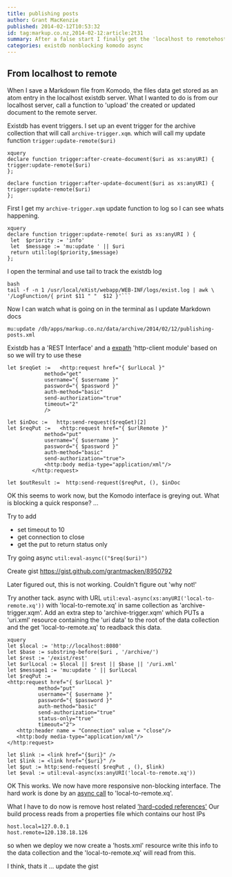 ```yaml
---
title: publishing posts
author: Grant MacKenzie
published: 2014-02-12T10:53:32
id: tag:markup.co.nz,2014-02-12:article:2t31
summary: After a false start I finally get the 'localhost to remotehost' to work without blocking.
categories: existdb nonblocking komodo async
---
```


From localhost to remote
------------------------

When I save a Markdown file from Komodo, the files data get stored as an atom
entry in the localhost existdb server. What I wanted to do is from our localhost
server, call a function to 'upload' the created or updated document to the remote
server.

Existdb has event triggers. I set up an event trigger for the archive collection
that will call ```archive-trigger.xqm```.  which will call my update function
```trigger:update-remote($uri)```

    xquery
    declare function trigger:after-create-document($uri as xs:anyURI) {
	trigger:update-remote($uri)
    };

    declare function trigger:after-update-document($uri as xs:anyURI) {
	trigger:update-remote($uri)
    };

First I get my ```archive-trigger.xqm``` update function to log so I can see
whats happening.

    xquery
    declare function trigger:update-remote( $uri as xs:anyURI ) {
     let  $priority := 'info'
     let  $message := 'mu:update ' || $uri
     return util:log($priority,$message)
    };

I open the terminal and use tail to track the existdb log

    bash
    tail -f -n 1 /usr/local/eXist/webapp/WEB-INF/logs/exist.log | awk \
    '/LogFunction/{ print $11 " "  $12 }'```

Now I can watch what is going on in the terminal as I update Markdown docs

    mu:update /db/apps/markup.co.nz/data/archive/2014/02/12/publishing-posts.xml

Existdb has a 'REST Interface' and a [expath](https://www.ibm.com/developerworks/library/x-expath/)
'http-client module' based on so we will try to use these


    let $reqGet :=   <http:request href="{ $urlLocal }"
				method="get"
				username="{ $username }"
				password="{ $password }"
				auth-method="basic"
				send-authorization="true"
				timeout="2"
				/>

    let $inDoc :=   http:send-request($reqGet)[2]
    let $reqPut :=   <http:request href="{ $urlRemote }"
				method="put"
				username="{ $username }"
				password="{ $password }"
				auth-method="basic"
				send-authorization="true">
				<http:body media-type="application/xml"/>
		    </http:request>

    let $outResult :=  http:send-request($reqPut, (), $inDoc

OK this seems to work now, but the Komodo interface is greying out.
What is blocking a quick response? ...

Try to add

* set timeout to 10
* get connection to close
* get the put to return status only


Try going async ```util:eval-async(("$req($uri)")```

Create gist <https://gist.github.com/grantmacken/8950792>

Later figured out, this is not working. Couldn't figure out 'why not!'

Try another tack. async with URL
```util:eval-async(xs:anyURI('local-to-remote.xq'))``` with 'local-to-remote.xq'
in same collection as 'archive-trigger.xqm'. Add an extra step to
'archive-trigger.xqm' which PUTs a 'uri.xml' resource containing the 'uri data' to
the root of the data collection and the get 'local-to-remote.xq' to readback
this data.

    xquery
    let $local := 'http://localhost:8080'
    let $base := substring-before($uri , '/archive/')
    let $rest := '/exist/rest'
    let $urlLocal := $local || $rest || $base || '/uri.xml'
    let $message1 := 'mu:update ' || $urlLocal
    let $reqPut :=
	<http:request href="{ $urlLocal }"
		      method="put"
		      username="{ $username }"
		      password="{ $password }"
		      auth-method="basic"
		      send-authorization="true"
		      status-only="true"
		      timeout="2">
	   <http:header name = "Connection" value = "close"/>
	   <http:body media-type="application/xml"/>
	</http:request>

    let $link := <link href="{$uri}" />
    let $link := <link href="{$uri}" />
    let $put := http:send-request( $reqPut , (), $link)
    let $eval := util:eval-async(xs:anyURI('local-to-remote.xq'))

OK This works. We now have more responsive non-blocking interface. The hard work is
done by an [async call](http://en.wikipedia.org/wiki/Asynchronous_I/O) to
'local-to-remote.xq'.

What I have to do now is remove host related
['hard-coded references'](http://en.wikipedia.org/wiki/Hard_coding)
 Our build process reads from a properties file which contains our host IPs

    host.local=127.0.0.1
    host.remote=120.138.18.126

 so when we deploy we now create a  'hosts.xml' resource write this info to the
 data collection and the 'local-to-remote.xq' will read from this.

 I think, thats it ...  update the gist

